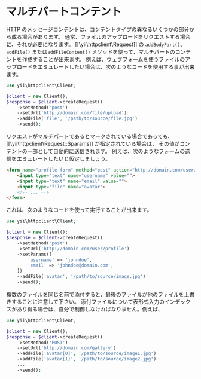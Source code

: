 マルチパートコンテント
======================

HTTP のメッセージコンテントは、コンテントタイプの異なるいくつかの部分から成る場合があります。
通常、ファイルのアップロードをリクエストする場合に、それが必要になります。
[[\yii\httpclient\Request]] の `addBodyPart()`、`addFile()` または`addFileContent()` メソッドを使って、マルチパートのコンテントを作成することが出来ます。
例えば、ウェブフォームを使うファイルのアップロードをエミュレートしたい場合は、次のようなコードを使用する事が出来ます。

```php
use yii\httpclient\Client;

$client = new Client();
$response = $client->createRequest()
    ->setMethod('post')
    ->setUrl('http://domain.com/file/upload')
    ->addFile('file', '/path/to/source/file.jpg')
    ->send();
```

リクエストがマルチパートであるとマークされている場合であっても、[[\yii\httpclient\Request::$params]] が指定されている場合は、
その値がコンテントの一部として自動的に送信されます。
例えば、次のようなフォームの送信をエミュレートしたいと仮定しましょう。

```html
<form name="profile-form" method="post" action="http://domain.com/user/profile" enctype="multipart/form-data">
    <input type="text" name="username" value="">
    <input type="text" name="email" value="">
    <input type="file" name="avatar">
    <!-- ... -->
</form>
```

これは、次のようなコードを使って実行することが出来ます。

```php
use yii\httpclient\Client;

$client = new Client();
$response = $client->createRequest()
    ->setMethod('post')
    ->setUrl('http://domain.com/user/profile')
    ->setParams([
        'username' => 'johndoe',
        'email' => 'johndoe@domain.com',
    ])
    ->addFile('avatar', '/path/to/source/image.jpg')
    ->send();
```

複数のファイルを同じ名前で添付すると、最後のファイルが他のファイルを上書きすることに注意して下さい。
添付ファイルについて表形式入力のインデックスがあり得る場合は、自分で制御しなければなりません。例えば、

```php
use yii\httpclient\Client;

$client = new Client();
$response = $client->createRequest()
    ->setMethod('POST')
    ->setUrl('http://domain.com/gallery')
    ->addFile('avatar[0]', '/path/to/source/image1.jpg')
    ->addFile('avatar[1]', '/path/to/source/image2.jpg')
    ...
    ->send();
```
